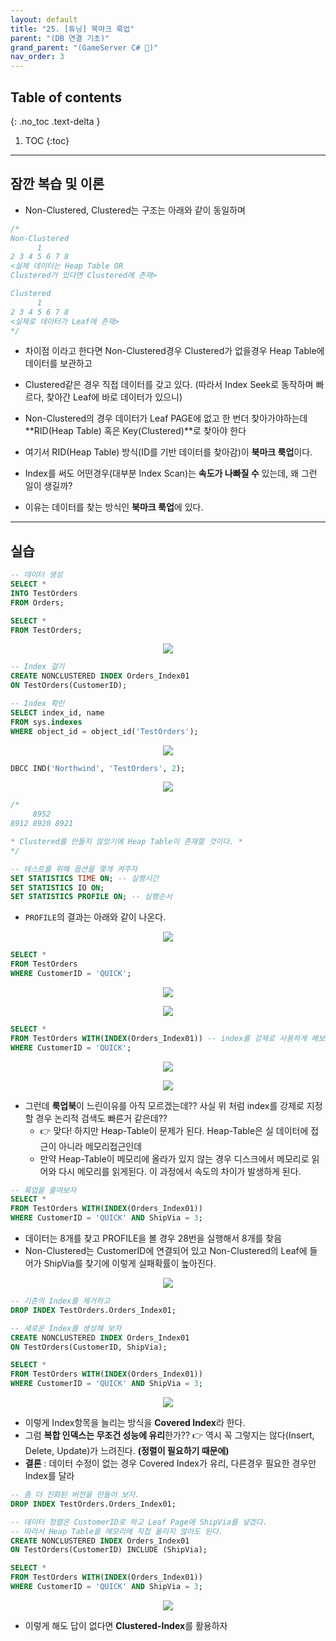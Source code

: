 ```yaml
---
layout: default
title: "25. [튜닝] 북마크 룩업"
parent: "(DB 연결 기초)"
grand_parent: "(GameServer C# 🎯)"
nav_order: 3
---
```


## Table of contents
{: .no_toc .text-delta }

1. TOC
{:toc}

---

## 잠깐 복습 및 이론

* Non-Clustered, Clustered는 구조는 아래와 같이 동일하며

```sql
/*
Non-Clustered
      1
2 3 4 5 6 7 8
<실제 데이터는 Heap Table OR 
Clustered가 있다면 Clustered에 존재>

Clustered
      1
2 3 4 5 6 7 8 
<실제로 데이터가 Leaf에 존재>
*/
```

* 차이점 이라고 한다면 Non-Clustered경우 Clustered가 없을경우 Heap Table에 데이터를 보관하고
* Clustered같은 경우 직접 데이터를 갖고 있다. (따라서 Index Seek로 동작하며 빠르다, 찾아간 Leaf에 바로 데이터가 있으니)
* Non-Clustered의 경우 데이터가 Leaf PAGE에 없고 한 번더 찾아가야하는데 **RID(Heap Table) 혹은 Key(Clustered)**로 찾아야 한다
* 여기서 RID(Heap Table) 방식(ID를 기반 데이터를 찾아감)이 **북마크 룩업**이다. 

* Index를 써도 어떤경우(대부분 Index Scan)는 **속도가 나빠질 수** 있는데, 왜 그런 일이 생길까?
* 이유는 데이터를 찾는 방식인 **북마크 룩업**에 있다. 

---

## 실습

```sql
-- 데이터 생성
SELECT *
INTO TestOrders
FROM Orders;

SELECT *
FROM TestOrders;
```

<p align="center">
  <img src="https://taehyungs-programming-blog.github.io/blog/assets/images/database/basic-25-1.png"/>
</p>

```sql
-- Index 걸기
CREATE NONCLUSTERED INDEX Orders_Index01
ON TestOrders(CustomerID);

-- Index 확인
SELECT index_id, name
FROM sys.indexes
WHERE object_id = object_id('TestOrders');
```

<p align="center">
  <img src="https://taehyungs-programming-blog.github.io/blog/assets/images/database/basic-25-2.png"/>
</p>

```sql
DBCC IND('Northwind', 'TestOrders', 2);
```

<p align="center">
  <img src="https://taehyungs-programming-blog.github.io/blog/assets/images/database/basic-25-3.png"/>
</p>

```sql
/*
     8952
8912 8920 8921

* Clustered를 만들지 않았기에 Heap Table이 존재할 것이다. *
*/
```

```sql
-- 테스트를 위해 옵션을 몇개 켜주자
SET STATISTICS TIME ON; -- 실행시간
SET STATISTICS IO ON;
SET STATISTICS PROFILE ON; -- 실행순서
```

* `PROFILE`의 결과는 아래와 같이 나온다.

<p align="center">
  <img src="https://taehyungs-programming-blog.github.io/blog/assets/images/database/basic-25-8.png"/>
</p>

```sql
SELECT *
FROM TestOrders
WHERE CustomerID = 'QUICK';
```

<p align="center">
  <img src="https://taehyungs-programming-blog.github.io/blog/assets/images/database/basic-25-4.png"/>
</p>

<p align="center">
  <img src="https://taehyungs-programming-blog.github.io/blog/assets/images/database/basic-25-5.png"/>
</p>


```sql
SELECT *
FROM TestOrders WITH(INDEX(Orders_Index01)) -- index를 강제로 사용하게 해보자
WHERE CustomerID = 'QUICK';
```

<p align="center">
  <img src="https://taehyungs-programming-blog.github.io/blog/assets/images/database/basic-25-6.png"/>
</p>

<p align="center">
  <img src="https://taehyungs-programming-blog.github.io/blog/assets/images/database/basic-25-7.png"/>
</p>

* 그런데 **룩업북**이 느린이유를 아직 모르겠는데?? 사실 위 처럼 index를 강제로 지정할 경우 논리적 검색도 빠른거 같은데?? 
    * 👉 맞다! 하지만 Heap-Table이 문제가 된다. Heap-Table은 실 데이터에 접근이 아니라 메모리접근인데 
    * 만약 Heap-Table이 메모리에 올라가 있지 않는 경우 디스크에서 메모리로 읽어와 다시 메모리를 읽게된다. 이 과정에서 속도의 차이가 발생하게 된다.

```sql
-- 룩업을 줄여보자
SELECT *
FROM TestOrders WITH(INDEX(Orders_Index01))
WHERE CustomerID = 'QUICK' AND ShipVia = 3;
```

* 데이터는 8개를 찾고 PROFILE을 볼 경우 28번을 실행해서 8개를 찾음
* Non-Clustered는 CustomerID에 연결되어 있고 Non-Clustered의 Leaf에 들어가 ShipVia를 찾기에 이렇게 실패확률이 높아진다.

<p align="center">
  <img src="https://taehyungs-programming-blog.github.io/blog/assets/images/database/basic-25-9.png"/>
</p>


```sql
-- 기존의 Index를 제거하고
DROP INDEX TestOrders.Orders_Index01;

-- 새로운 Index를 생성해 보자
CREATE NONCLUSTERED INDEX Orders_Index01
ON TestOrders(CustomerID, ShipVia);
```

```sql
SELECT *
FROM TestOrders WITH(INDEX(Orders_Index01))
WHERE CustomerID = 'QUICK' AND ShipVia = 3;
```

<p align="center">
  <img src="https://taehyungs-programming-blog.github.io/blog/assets/images/database/basic-25-10.png"/>
</p>

* 이렇게 Index항목을 늘리는 방식을 **Covered Index**라 한다.
* 그럼 **복합 인덱스는 무조건 성능에 유리**한가?? 👉 역시 꼭 그렇지는 않다(Insert, Delete, Update)가 느려진다. **(정렬이 필요하기 때문에)**
* **결론** : 데이터 수정이 없는 경우 Covered Index가 유리, 다른경우 필요한 경우만 Index를 달라

```sql
-- 좀 더 진화된 버전을 만들어 보자.
DROP INDEX TestOrders.Orders_Index01;

-- 데이터 정렬은 CustomerID로 하고 Leaf Page에 ShipVia를 넣겠다.
-- 따라서 Heap Table을 메모리에 직접 올리지 않아도 된다.
CREATE NONCLUSTERED INDEX Orders_Index01
ON TestOrders(CustomerID) INCLUDE (ShipVia);
```

```sql
SELECT *
FROM TestOrders WITH(INDEX(Orders_Index01))
WHERE CustomerID = 'QUICK' AND ShipVia = 3;
```

<p align="center">
  <img src="https://taehyungs-programming-blog.github.io/blog/assets/images/database/basic-25-11.png"/>
</p>

* 이렇게 해도 답이 없다면 **Clustered-Index**를 활용하자